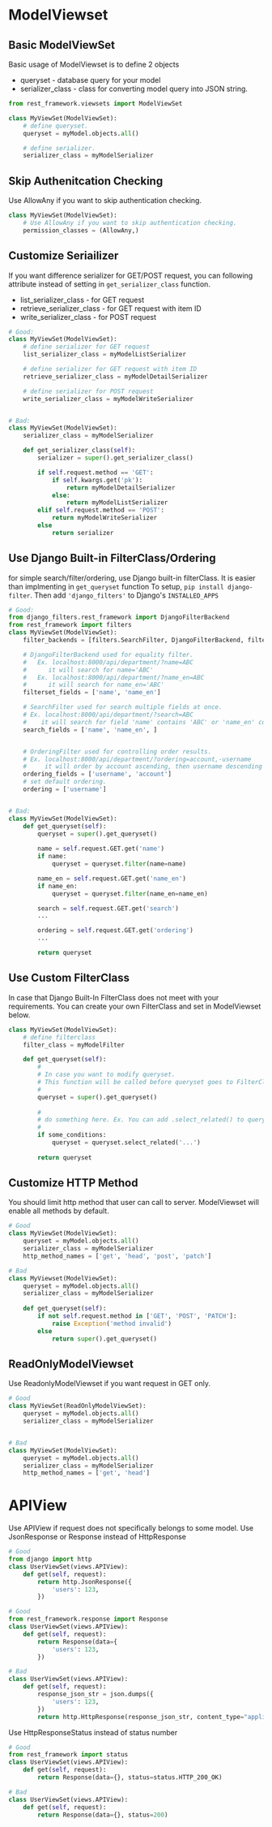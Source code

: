 # ModelViewset

## Basic ModelViewSet
Basic usage of ModelViewset is to define 2 objects
 * queryset - database query for your model
 * serializer_class - class for converting model query into JSON string.

```py
from rest_framework.viewsets import ModelViewSet

class MyViewSet(ModelViewSet):
    # define queryset. 
    queryset = myModel.objects.all()

    # define serializer.
    serializer_class = myModelSerializer
```

## Skip Authenitcation Checking
Use AllowAny if you want to skip authentication checking.
```py
class MyViewSet(ModelViewSet):
    # Use AllowAny if you want to skip authentication checking.
    permission_classes = (AllowAny,)
```

## Customize Seriailizer
If you want difference serializer for GET/POST request, you can following attribute instead of setting in `get_serializer_class` function.
 * list_serializer_class - for GET request
 * retrieve_serializer_class - for GET request with item ID
 * write_serializer_class - for POST request

```py
# Good:
class MyViewSet(ModelViewSet):
    # define serializer for GET request
    list_serializer_class = myModelListSerializer

    # define serializer for GET request with item ID
    retrieve_serializer_class = myModelDetailSerializer

    # define serializer for POST request
    write_serializer_class = myModelWriteSerializer


# Bad:
class MyViewSet(ModelViewSet):
    serializer_class = myModelSerializer

    def get_serializer_class(self):
        serializer = super().get_serializer_class()

        if self.request.method == 'GET':
            if self.kwargs.get('pk'):
                return myModelDetailSerializer
            else:
                return myModelListSerializer
        elif self.request.method == 'POST':
            return myModelWriteSerializer
        else
            return serializer
```


## Use Django Built-in FilterClass/Ordering
for simple search/filter/ordering, use Django built-in filterClass. It is easier than implmenting in `get_queryset` function
To setup, `pip install django-filter`. Then add `'django_filters'` to Django's `INSTALLED_APPS`

```py
# Good:
from django_filters.rest_framework import DjangoFilterBackend
from rest_framework import filters
class MyViewSet(ModelViewSet):
    filter_backends = [filters.SearchFilter, DjangoFilterBackend, filters.OrderingFilter]

    # DjangoFilterBackend used for equality filter.
    #   Ex. localhost:8000/api/department/?name=ABC 
    #      it will search for name='ABC'
    #   Ex. localhost:8000/api/department/?name_en=ABC 
    #      it will search for name_en='ABC'
    filterset_fields = ['name', 'name_en']

    # SearchFilter used for search multiple fields at once. 
    # Ex. localhost:8000/api/department/?search=ABC 
    #    it will search for field 'name' contains 'ABC' or 'name_en' contains 'ABC'
    search_fields = ['name', 'name_en', ]


    # OrderingFilter used for controlling order results.
    # Ex. localhost:8000/api/department/?ordering=account,-username
    #     it will order by account ascending, then username descending
    ordering_fields = ['username', 'account']
    # set default ordering.
    ordering = ['username']


# Bad:
class MyViewSet(ModelViewSet):
    def get_queryset(self):
        queryset = super().get_queryset()
        
        name = self.request.GET.get('name')
        if name:
            queryset = queryset.filter(name=name)

        name_en = self.request.GET.get('name_en')
        if name_en:
            queryset = queryset.filter(name_en=name_en)

        search = self.request.GET.get('search')
        ...

        ordering = self.request.GET.get('ordering')
        ...

        return queryset

```

## Use Custom FilterClass
In case that Django Built-In FilterClass does not meet with your requirements. You can create your own FilterClass and set in ModelViewset below.
```py
class MyViewSet(ModelViewSet):
    # define filterclass
    filter_class = myModelFilter

    def get_queryset(self):
        #
        # In case you want to modify queryset. 
        # This function will be called before queryset goes to FilterClass
        #
        queryset = super().get_queryset()
        
        #
        # do something here. Ex. You can add .select_related() to queryset in some conditions.
        # 
        if some_conditions:
            queryset = queryset.select_related('...')
        
        return queryset
```

## Customize HTTP Method
You should limit http method that user can call to server. ModelViewset will enable all methods by default.
```py
# Good
class MyViewSet(ModelViewSet):
    queryset = myModel.objects.all()
    serializer_class = myModelSerializer
    http_method_names = ['get', 'head', 'post', 'patch']

# Bad
class MyViewset(ModelViewSet):
    queryset = myModel.objects.all()
    serializer_class = myModelSerializer
    
    def get_queryset(self):
        if not self.request.method in ['GET', 'POST', 'PATCH']:
            raise Exception('method invalid')
        else
            return super().get_queryset()
```


## ReadOnlyModelViewset
Use ReadonlyModelViewset if you want request in GET only. 
```py
# Good
class MyViewSet(ReadOnlyModelViewSet):
    queryset = myModel.objects.all()
    serializer_class = myModelSerializer


# Bad
class MyViewSet(ModelViewSet):
    queryset = myModel.objects.all()
    serializer_class = myModelSerializer
    http_method_names = ['get', 'head']
```


# APIView
Use APIView if request does not specifically belongs to some model. Use JsonResponse or Response instead of HttpResponse

```py
# Good
from django import http
class UserViewSet(views.APIView):
    def get(self, request):
        return http.JsonResponse({
            'users': 123,
        })

# Good
from rest_framework.response import Response
class UserViewSet(views.APIView):
    def get(self, request):
        return Response(data={
            'users': 123,
        })

# Bad
class UserViewSet(views.APIView):
    def get(self, request):
        response_json_str = json.dumps({
            'users': 123,
        })
        return http.HttpResponse(response_json_str, content_type="application/json", status=200)

```

Use HttpResponseStatus instead of status number
```py
# Good
from rest_framework import status
class UserViewSet(views.APIView):
    def get(self, request):
        return Response(data={}, status=status.HTTP_200_OK)

# Bad
class UserViewSet(views.APIView):
    def get(self, request):
        return Response(data={}, status=200)

```